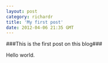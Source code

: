 ```yaml
---
layout: post
category: richardr
title: 'My first post'
date: 2012-04-06 21:35 GMT
---
```

###This is the first post on this blog###

Hello world.


